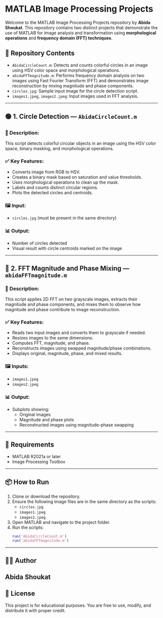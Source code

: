 # MATLAB Image Processing Projects

Welcome to the MATLAB Image Processing Projects repository by **Abida Shoukat**. This repository contains two distinct projects that demonstrate the use of MATLAB for image analysis and transformation using **morphological operations** and **frequency domain (FFT) techniques**.

## 📁 Repository Contents

- `AbidaCircleCount.m`: Detects and counts colorful circles in an image using HSV color space and morphological operations.
- `abidaFFTmagnitude.m`: Performs frequency domain analysis on two images using Fast Fourier Transform (FFT) and demonstrates image reconstruction by mixing magnitude and phase components.
- `circles.jpg`: Sample input image for the circle detection script.
- `images1.jpeg`, `images2.jpeg`: Input images used in FFT analysis.

---

## 🟢 1. Circle Detection — `AbidaCircleCount.m`

### 📌 Description:
This script detects colorful circular objects in an image using the HSV color space, binary masking, and morphological operations.

### ✅ Key Features:
- Converts image from RGB to HSV.
- Creates a binary mask based on saturation and value thresholds.
- Uses morphological operations to clean up the mask.
- Labels and counts distinct circular regions.
- Plots the detected circles and centroids.

### 🖼️ Input:
- `circles.jpg` (must be present in the same directory)

### 📊 Output:
- Number of circles detected
- Visual result with circle centroids marked on the image

---

## 🔵 2. FFT Magnitude and Phase Mixing — `abidaFFTmagnitude.m`

### 📌 Description:
This script applies 2D FFT on two grayscale images, extracts their magnitude and phase components, and mixes them to observe how magnitude and phase contribute to image reconstruction.

### ✅ Key Features:
- Reads two input images and converts them to grayscale if needed.
- Resizes images to the same dimensions.
- Computes FFT, magnitude, and phase.
- Reconstructs images using swapped magnitude/phase combinations.
- Displays original, magnitude, phase, and mixed results.

### 🖼️ Inputs:
- `images1.jpeg`
- `images2.jpeg`

### 📊 Output:
- Subplots showing:
  - Original images
  - Magnitude and phase plots
  - Reconstructed images using magnitude-phase swapping

---

## 🔧 Requirements

- MATLAB R2021a or later
- Image Processing Toolbox

---

## 📦 How to Run

1. Clone or download the repository.
2. Ensure the following image files are in the same directory as the scripts:
   - `circles.jpg`
   - `images1.jpeg`
   - `images2.jpeg`
3. Open MATLAB and navigate to the project folder.
4. Run the scripts:
   ```matlab
   run('AbidaCircleCount.m')
   run('abidaFFTmagnitude.m')

---
## 👩‍💻 Author
Abida Shoukat
---
## 📃 License
This project is for educational purposes. You are free to use, modify, and distribute it with proper credit.
